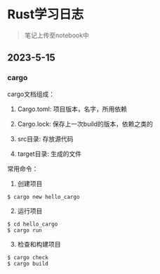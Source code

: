 # Rust学习日志
> 笔记上传至notebook中


## 2023-5-15

### cargo

cargo文档组成：

1. Cargo.toml: 项目版本，名字，所用依赖

2. Cargo.lock: 保存上一次build的版本，依赖之类的

3. src目录: 存放源代码

4. target目录: 生成的文件



常用命令：

1. 创建项目

```
$ cargo new hello_cargo
```



2. 运行项目

```
$ cd hello_cargo
$ cargo run
```



3. 检查和构建项目

```
$ cargo check
$ cargo build
```



